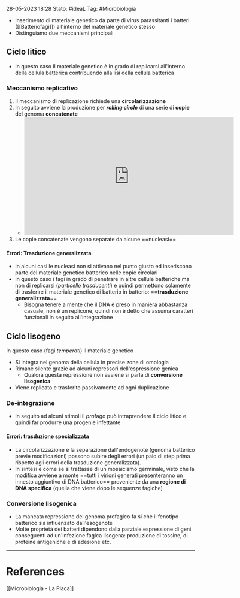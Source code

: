 28-05-2023 18:28
Stato: #ideaL
Tag: #Microbiologia 

- Inserimento di materiale genetico da parte di virus parassitanti i batteri ([[Batteriofagi]]) all'interno del materiale genetico stesso
- Distinguiamo due meccanismi principali
## Ciclo litico
- In questo caso il materiale genetico è in grado di replicarsi all'interno della cellula batterica contribuendo alla lisi della cellula batterica
### Meccanismo replicativo
1. Il meccanismo di replicazione richiede una **circolarizzazione** 
2. In seguito avviene la produzione per ***rolling circle*** di una serie di **copie** del genoma **concatenate**
	- <iframe width="560" height="315" src="https://www.youtube.com/embed/ZDqsojQ8A5k" title="YouTube video player" frameborder="0" allow="accelerometer; autoplay; clipboard-write; encrypted-media; gyroscope; picture-in-picture; web-share" allowfullscreen></iframe>
3. Le copie concatenate vengono separate da alcune ==nucleasi==
#### Errori: Trasduzione generalizzata
- In alcuni casi le nucleasi non si attivano nel punto giusto ed inseriscono parte del materiale genetico batterico nelle copie circolari
- In questo caso i fagi in grado di penetrare in altre cellule batteriche ma non di replicarsi (*particelle trasducenti*) e quindi permettono solamente di trasferire il materiale genetico di batterio in batterio: ==**trasduzione generalizzata**==
	- Bisogna tenere a mente che il DNA è preso in maniera abbastanza casuale, non è un replicone, quindi non è detto che assuma caratteri funzionali in seguito all'integrazione
## Ciclo lisogeno
In questo caso (fagi *temperati*) il materiale genetico 
- Si integra nel genoma della cellula in precise zone di omologia
- Rimane silente grazie ad alcuni repressori dell'espressione genica
	- Qualora questa repressione non avviene si parla di **conversione lisogenica**
- Viene replicato e trasferito passivamente ad ogni duplicazione
### De-integrazione
- In seguito ad alcuni stimoli il *pro*fago può intraprendere il ciclo litico e quindi far produrre una progenie infettante
#### Errori: trasduzione specializzata
- La circolarizzazione e la separazione dall'endogenote (genoma batterico previe modificazioni) possono subire degli errori (un paio di step prima rispetto agli errori della trasduzione generalizzata).
- In sintesi è come se si trattasse di un mosaicismo germinale, visto che la modifica avviene a monte ==tutti i virioni generati presenteranno un innesto aggiuntivo di DNA batterico== proveniente da una **regione di DNA specifica** (quella che viene dopo le sequenze fagiche)
### Conversione lisogenica
- La mancata repressione del genoma profagico fa si che il fenotipo batterico sia influenzato dall'esogenote
- Molte proprietà dei batteri dipendono dalla parziale espressione di geni conseguenti ad un'infezione fagica lisogena: produzione di tossine, di proteine antigeniche e di adesione etc.

---
# References
[[Microbiologia - La Placa]]